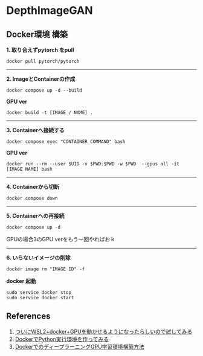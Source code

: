 # DepthImageGAN

## **Docker環境 構築**

**1. 取り合えずpytorch をpull**
~~~ 
docker pull pytorch/pytorch
~~~

---
**2. ImageとContainerの作成**
~~~
docker compose up -d --build
~~~

**GPU ver**
~~~
docker build -t [IMAGE / NAME] .
~~~
---

**3. Containerへ接続する**
~~~
docker compose exec "CONTAINER COMMAND" bash
~~~

**GPU ver**
~~~
docker run --rm --user $UID -v $PWD:$PWD -w $PWD  --gpus all -it [IMAGE NAME] bash
~~~

---
  
**4. Containerから切断**
~~~
docker compose down
~~~
---

**5. Containerへの再接続**
~~~
docker compose up -d
~~~

GPUの場合3のGPU verをもう一回やればおｋ
 
---

**6. いらないイメージの削除**
~~~
docker image rm "IMAGE ID" -f
~~~

**docker 起動**
~~~
sudo service docker stop
sudo service docker start
~~~



## **References**
1. [ついにWSL2+docker+GPUを動かせるようになったらしいので試してみる](https://qiita.com/yamatia/items/a70cbb7d8f5101dc76e9)
2. [DockerでPython実行環境を作ってみる](https://qiita.com/jhorikawa_err/items/fb9c03c0982c29c5b6d5)
3. [DockerでのディープラーニングGPU学習環境構築方法](https://qiita.com/karaage0703/items/e79a8ad2f57abc6872aa)

